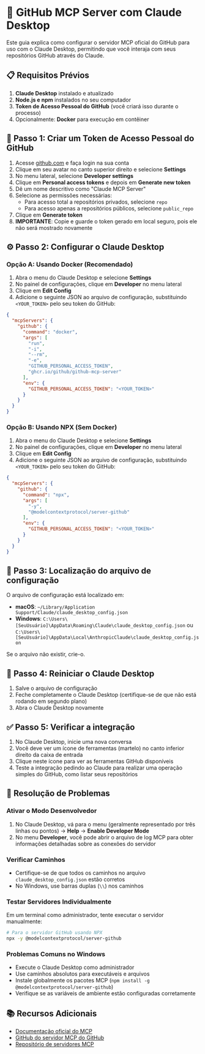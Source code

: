 # 🔄 GitHub MCP Server com Claude Desktop

Este guia explica como configurar o servidor MCP oficial do GitHub para uso com o Claude Desktop, permitindo que você interaja com seus repositórios GitHub através do Claude.

## 📋 Requisitos Prévios

1. **Claude Desktop** instalado e atualizado
2. **Node.js e npm** instalados no seu computador
3. **Token de Acesso Pessoal do GitHub** (você criará isso durante o processo)
4. Opcionalmente: **Docker** para execução em contêiner

## 🔑 Passo 1: Criar um Token de Acesso Pessoal do GitHub

1. Acesse [github.com](https://github.com) e faça login na sua conta
2. Clique em seu avatar no canto superior direito e selecione **Settings**
3. No menu lateral, selecione **Developer settings**
4. Clique em **Personal access tokens** e depois em **Generate new token**
5. Dê um nome descritivo como "Claude MCP Server"
6. Selecione as permissões necessárias:
   - Para acesso total a repositórios privados, selecione `repo`
   - Para acesso apenas a repositórios públicos, selecione `public_repo`
7. Clique em **Generate token**
8. **IMPORTANTE**: Copie e guarde o token gerado em local seguro, pois ele não será mostrado novamente

## ⚙️ Passo 2: Configurar o Claude Desktop

### Opção A: Usando Docker (Recomendado)

1. Abra o menu do Claude Desktop e selecione **Settings**
2. No painel de configurações, clique em **Developer** no menu lateral
3. Clique em **Edit Config**
4. Adicione o seguinte JSON ao arquivo de configuração, substituindo `<YOUR_TOKEN>` pelo seu token do GitHub:

```json
{
  "mcpServers": {
    "github": {
      "command": "docker",
      "args": [
        "run",
        "-i",
        "--rm",
        "-e",
        "GITHUB_PERSONAL_ACCESS_TOKEN",
        "ghcr.io/github/github-mcp-server"
      ],
      "env": {
        "GITHUB_PERSONAL_ACCESS_TOKEN": "<YOUR_TOKEN>"
      }
    }
  }
}
```

### Opção B: Usando NPX (Sem Docker)

1. Abra o menu do Claude Desktop e selecione **Settings**
2. No painel de configurações, clique em **Developer** no menu lateral
3. Clique em **Edit Config**
4. Adicione o seguinte JSON ao arquivo de configuração, substituindo `<YOUR_TOKEN>` pelo seu token do GitHub:

```json
{
  "mcpServers": {
    "github": {
      "command": "npx",
      "args": [
        "-y",
        "@modelcontextprotocol/server-github"
      ],
      "env": {
        "GITHUB_PERSONAL_ACCESS_TOKEN": "<YOUR_TOKEN>"
      }
    }
  }
}
```

## 📁 Passo 3: Localização do arquivo de configuração

O arquivo de configuração está localizado em:

- **macOS**: `~/Library/Application Support/Claude/claude_desktop_config.json`
- **Windows**: `C:\Users\[SeuUsuário]\AppData\Roaming\Claude\claude_desktop_config.json` ou `C:\Users\[SeuUsuário]\AppData\Local\AnthropicClaude\claude_desktop_config.json`

Se o arquivo não existir, crie-o.

## 🔄 Passo 4: Reiniciar o Claude Desktop

1. Salve o arquivo de configuração
2. Feche completamente o Claude Desktop (certifique-se de que não está rodando em segundo plano)
3. Abra o Claude Desktop novamente

## ✅ Passo 5: Verificar a integração

1. No Claude Desktop, inicie uma nova conversa
2. Você deve ver um ícone de ferramentas (martelo) no canto inferior direito da caixa de entrada
3. Clique neste ícone para ver as ferramentas GitHub disponíveis
4. Teste a integração pedindo ao Claude para realizar uma operação simples do GitHub, como listar seus repositórios

## 🔧 Resolução de Problemas

### Ativar o Modo Desenvolvedor

1. No Claude Desktop, vá para o menu (geralmente representado por três linhas ou pontos) -> **Help** -> **Enable Developer Mode**
2. No menu **Developer**, você pode abrir o arquivo de log MCP para obter informações detalhadas sobre as conexões do servidor

### Verificar Caminhos

- Certifique-se de que todos os caminhos no arquivo `claude_desktop_config.json` estão corretos
- No Windows, use barras duplas (`\\`) nos caminhos

### Testar Servidores Individualmente

Em um terminal como administrador, tente executar o servidor manualmente:

```bash
# Para o servidor GitHub usando NPX
npx -y @modelcontextprotocol/server-github
```

### Problemas Comuns no Windows

- Execute o Claude Desktop como administrador
- Use caminhos absolutos para executáveis e arquivos
- Instale globalmente os pacotes MCP (`npm install -g @modelcontextprotocol/server-github`)
- Verifique se as variáveis de ambiente estão configuradas corretamente

## 📚 Recursos Adicionais

- [Documentação oficial do MCP](https://modelcontextprotocol.io/)
- [GitHub do servidor MCP do GitHub](https://github.com/github/github-mcp-server)
- [Repositório de servidores MCP](https://github.com/modelcontextprotocol/servers)
